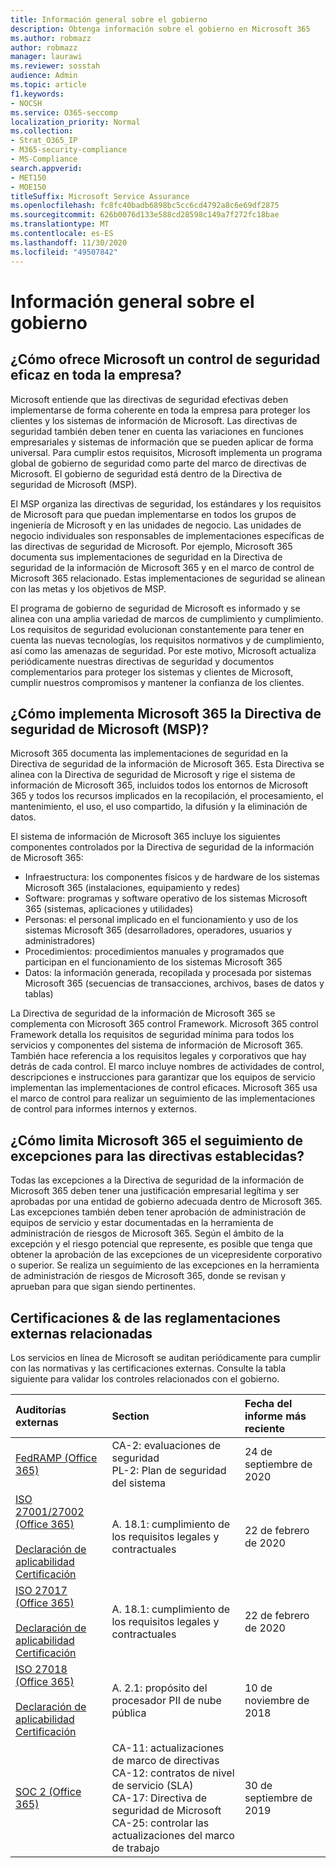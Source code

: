 ```yaml
---
title: Información general sobre el gobierno
description: Obtenga información sobre el gobierno en Microsoft 365
ms.author: robmazz
author: robmazz
manager: laurawi
ms.reviewer: sosstah
audience: Admin
ms.topic: article
f1.keywords:
- NOCSH
ms.service: O365-seccomp
localization_priority: Normal
ms.collection:
- Strat_O365_IP
- M365-security-compliance
- MS-Compliance
search.appverid:
- MET150
- MOE150
titleSuffix: Microsoft Service Assurance
ms.openlocfilehash: fc8fc40badb6898bc5cc6cd4792a8c6e69df2875
ms.sourcegitcommit: 626b0076d133e588cd28598c149a7f272fc18bae
ms.translationtype: MT
ms.contentlocale: es-ES
ms.lasthandoff: 11/30/2020
ms.locfileid: "49507842"
---
```

# <a name="governance-overview"></a>Información general sobre el gobierno

## <a name="how-does-microsoft-provide-effective-security-governance-across-the-enterprise"></a>¿Cómo ofrece Microsoft un control de seguridad eficaz en toda la empresa?

Microsoft entiende que las directivas de seguridad efectivas deben implementarse de forma coherente en toda la empresa para proteger los clientes y los sistemas de información de Microsoft. Las directivas de seguridad también deben tener en cuenta las variaciones en funciones empresariales y sistemas de información que se pueden aplicar de forma universal. Para cumplir estos requisitos, Microsoft implementa un programa global de gobierno de seguridad como parte del marco de directivas de Microsoft. El gobierno de seguridad está dentro de la Directiva de seguridad de Microsoft (MSP).

El MSP organiza las directivas de seguridad, los estándares y los requisitos de Microsoft para que puedan implementarse en todos los grupos de ingeniería de Microsoft y en las unidades de negocio. Las unidades de negocio individuales son responsables de implementaciones específicas de las directivas de seguridad de Microsoft. Por ejemplo, Microsoft 365 documenta sus implementaciones de seguridad en la Directiva de seguridad de la información de Microsoft 365 y en el marco de control de Microsoft 365 relacionado. Estas implementaciones de seguridad se alinean con las metas y los objetivos de MSP.

El programa de gobierno de seguridad de Microsoft es informado y se alinea con una amplia variedad de marcos de cumplimiento y cumplimiento. Los requisitos de seguridad evolucionan constantemente para tener en cuenta las nuevas tecnologías, los requisitos normativos y de cumplimiento, así como las amenazas de seguridad. Por este motivo, Microsoft actualiza periódicamente nuestras directivas de seguridad y documentos complementarios para proteger los sistemas y clientes de Microsoft, cumplir nuestros compromisos y mantener la confianza de los clientes.

## <a name="how-does-microsoft-365-implement-the-microsoft-security-policy-msp"></a>¿Cómo implementa Microsoft 365 la Directiva de seguridad de Microsoft (MSP)?

Microsoft 365 documenta las implementaciones de seguridad en la Directiva de seguridad de la información de Microsoft 365. Esta Directiva se alinea con la Directiva de seguridad de Microsoft y rige el sistema de información de Microsoft 365, incluidos todos los entornos de Microsoft 365 y todos los recursos implicados en la recopilación, el procesamiento, el mantenimiento, el uso, el uso compartido, la difusión y la eliminación de datos.

El sistema de información de Microsoft 365 incluye los siguientes componentes controlados por la Directiva de seguridad de la información de Microsoft 365:

- Infraestructura: los componentes físicos y de hardware de los sistemas Microsoft 365 (instalaciones, equipamiento y redes)
- Software: programas y software operativo de los sistemas Microsoft 365 (sistemas, aplicaciones y utilidades)
- Personas: el personal implicado en el funcionamiento y uso de los sistemas Microsoft 365 (desarrolladores, operadores, usuarios y administradores)
- Procedimientos: procedimientos manuales y programados que participan en el funcionamiento de los sistemas Microsoft 365
- Datos: la información generada, recopilada y procesada por sistemas Microsoft 365 (secuencias de transacciones, archivos, bases de datos y tablas)

La Directiva de seguridad de la información de Microsoft 365 se complementa con Microsoft 365 control Framework. Microsoft 365 control Framework detalla los requisitos de seguridad mínima para todos los servicios y componentes del sistema de información de Microsoft 365. También hace referencia a los requisitos legales y corporativos que hay detrás de cada control. El marco incluye nombres de actividades de control, descripciones e instrucciones para garantizar que los equipos de servicio implementan las implementaciones de control eficaces. Microsoft 365 usa el marco de control para realizar un seguimiento de las implementaciones de control para informes internos y externos.

## <a name="how-does-microsoft-365-limit-and-track-exceptions-to-established-policies"></a>¿Cómo limita Microsoft 365 el seguimiento de excepciones para las directivas establecidas?

Todas las excepciones a la Directiva de seguridad de la información de Microsoft 365 deben tener una justificación empresarial legítima y ser aprobadas por una entidad de gobierno adecuada dentro de Microsoft 365. Las excepciones también deben tener aprobación de administración de equipos de servicio y estar documentadas en la herramienta de administración de riesgos de Microsoft 365. Según el ámbito de la excepción y el riesgo potencial que represente, es posible que tenga que obtener la aprobación de las excepciones de un vicepresidente corporativo o superior. Se realiza un seguimiento de las excepciones en la herramienta de administración de riesgos de Microsoft 365, donde se revisan y aprueban para que sigan siendo pertinentes.

## <a name="related-external-regulations--certifications"></a>Certificaciones & de las reglamentaciones externas relacionadas

Los servicios en línea de Microsoft se auditan periódicamente para cumplir con las normativas y las certificaciones externas. Consulte la tabla siguiente para validar los controles relacionados con el gobierno.

| **Auditorías externas** | **Section** | **Fecha del informe más reciente** |
|:--------------------|:------------|:-----------------------|
| [FedRAMP (Office 365)](https://compliance.microsoft.com/compliancemanager) | CA-2: evaluaciones de seguridad <br> PL-2: Plan de seguridad del sistema | 24 de septiembre de 2020 |
| [ISO 27001/27002 (Office 365)](https://servicetrust.microsoft.com/ViewPage/MSComplianceGuideV3?command=Download&downloadType=Document&downloadId=d7864d4f-e053-4cc4-a964-fa526d07c3be&tab=7027ead0-3d6b-11e9-b9e1-290b1eb4cdeb&docTab=7027ead0-3d6b-11e9-b9e1-290b1eb4cdeb_ISO_Reports) <br><br> [Declaración de aplicabilidad](https://servicetrust.microsoft.com/ViewPage/MSComplianceGuide?command=Download&downloadType=Document&downloadId=8ee1e46b-2ada-4e7b-bb7d-4c55a8cb6fcd&docTab=4ce99610-c9c0-11e7-8c2c-f908a777fa4d_ISO_Reports) <br> [Certificación](https://servicetrust.microsoft.com/ViewPage/MSComplianceGuideV3?command=Download&downloadType=Document&downloadId=1e84a14a-2468-45ac-9412-5e53250d57ec&tab=7027ead0-3d6b-11e9-b9e1-290b1eb4cdeb&docTab=7027ead0-3d6b-11e9-b9e1-290b1eb4cdeb_ISO_Reports) | A. 18.1: cumplimiento de los requisitos legales y contractuales | 22 de febrero de 2020 |
| [ISO 27017 (Office 365)](https://servicetrust.microsoft.com/ViewPage/MSComplianceGuideV3?command=Download&downloadType=Document&downloadId=d7864d4f-e053-4cc4-a964-fa526d07c3be&tab=7027ead0-3d6b-11e9-b9e1-290b1eb4cdeb&docTab=7027ead0-3d6b-11e9-b9e1-290b1eb4cdeb_ISO_Reports) <br><br> [Declaración de aplicabilidad](https://servicetrust.microsoft.com/ViewPage/MSComplianceGuide?command=Download&downloadType=Document&downloadId=8ee1e46b-2ada-4e7b-bb7d-4c55a8cb6fcd&docTab=4ce99610-c9c0-11e7-8c2c-f908a777fa4d_ISO_Reports) <br> [Certificación](https://servicetrust.microsoft.com/ViewPage/MSComplianceGuideV3?command=Download&downloadType=Document&downloadId=70de0999-5451-43a3-9ef4-761e8fbfb1a3&tab=7027ead0-3d6b-11e9-b9e1-290b1eb4cdeb&docTab=7027ead0-3d6b-11e9-b9e1-290b1eb4cdeb_ISO_Reports) | A. 18.1: cumplimiento de los requisitos legales y contractuales | 22 de febrero de 2020 |
| [ISO 27018 (Office 365)](https://servicetrust.microsoft.com/ViewPage/MSComplianceGuideV3?command=Download&downloadType=Document&downloadId=d7864d4f-e053-4cc4-a964-fa526d07c3be&tab=7027ead0-3d6b-11e9-b9e1-290b1eb4cdeb&docTab=7027ead0-3d6b-11e9-b9e1-290b1eb4cdeb_ISO_Reports) <br><br> [Declaración de aplicabilidad](https://servicetrust.microsoft.com/ViewPage/MSComplianceGuide?command=Download&downloadType=Document&downloadId=8ee1e46b-2ada-4e7b-bb7d-4c55a8cb6fcd&docTab=4ce99610-c9c0-11e7-8c2c-f908a777fa4d_ISO_Reports) <br> [Certificación](https://servicetrust.microsoft.com/ViewPage/MSComplianceGuideV3?command=Download&downloadType=Document&downloadId=43e89534-f48d-42ea-a7a7-3523ff516036&tab=7027ead0-3d6b-11e9-b9e1-290b1eb4cdeb&docTab=7027ead0-3d6b-11e9-b9e1-290b1eb4cdeb_ISO_Reports) | A. 2.1: propósito del procesador PII de nube pública | 10 de noviembre de 2018 |
| [SOC 2 (Office 365)](https://servicetrust.microsoft.com/ViewPage/MSComplianceGuideV3?command=Download&downloadType=Document&downloadId=fa062990-e758-4ddc-ace3-7fb21a301d09&tab=7027ead0-3d6b-11e9-b9e1-290b1eb4cdeb&docTab=7027ead0-3d6b-11e9-b9e1-290b1eb4cdeb_SOC_/_SSAE_16_Rep-11e9-b9e1-290b1eb4cdeb_SOC_/_SSAE_16_Reports) | CA-11: actualizaciones de marco de directivas <br> CA-12: contratos de nivel de servicio (SLA) <br> CA-17: Directiva de seguridad de Microsoft <br> CA-25: controlar las actualizaciones del marco de trabajo | 30 de septiembre de 2019 |
